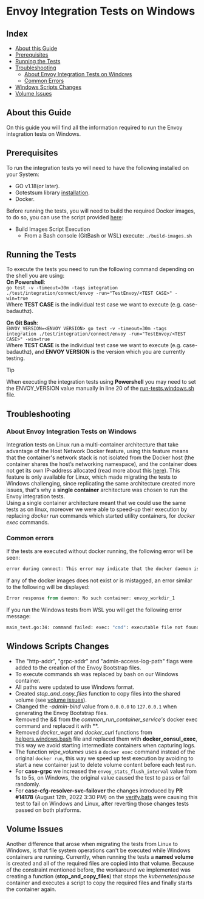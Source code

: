 # Envoy Integration Tests on Windows

## Index

- [About this Guide](#about-this-guide)
- [Prerequisites](#prerequisites)
- [Running the Tests](#running-the-tests)
- [Troubleshooting](#troubleshooting)
  - [About Envoy Integration Tests on Windows](#about-envoy-integration-tests-on-windows)
  - [Common Errors](#common-errors)
- [Windows Scripts Changes](#windows-scripts-changes)
- [Volume Issues](#volume-issues)  

## About this Guide

On this guide you will find all the information required to run the Envoy integration tests on Windows.

## Prerequisites

To run the integration tests yo will need to have the following installed on your System:

- GO v1.18(or later).
- Gotestsum library [installation](https://pkg.go.dev/gotest.tools/gotestsum).
- Docker.

Before running the tests, you will need to build the required Docker images, to do so, you can use the script provided [here](../../../../build-support-windows/build-images.sh):

- Build Images Script Execution
  - From a Bash console (GitBash or WSL) execute: `./build-images.sh`

## Running the Tests

To execute the tests you need to run the following command depending on the shell you are using:  
**On Powershell**:  
`go test -v -timeout=30m -tags integration ./test/integration/connect/envoy -run="TestEnvoy/<TEST CASE>" -win=true`  
Where **TEST CASE** is the individual test case we want to execute (e.g. case-badauthz).  

**On Git Bash**:  
`ENVOY_VERSION=<ENVOY VERSION> go test -v -timeout=30m -tags integration ./test/integration/connect/envoy -run="TestEnvoy/<TEST CASE>" -win=true`  
Where **TEST CASE** is the individual test case we want to execute (e.g. case-badauthz), and **ENVOY VERSION** is the version which you are currently testing.

> [!TIP]
> When executing the integration tests using **Powershell** you may need to set the ENVOY_VERSION value manually in line 20 of the [run-tests.windows.sh](run-tests.windows.sh) file.

## Troubleshooting

### About Envoy Integration Tests on Windows

Integration tests on Linux run a multi-container architecture that take advantage of the Host Network Docker feature, using this feature means that the container's network stack is not isolated from the Docker host (the container shares the host’s networking namespace), and the container does not get its own IP-address allocated (read more about this [here](https://docs.docker.com/network/host/)). This feature is only available for Linux, which made migrating the tests to Windows challenging, since replicating the same architecture created more issues, that's why a **single container** architecture was chosen to run the Envoy integration tests.  
Using a single container architecture meant that we could use the same tests as on linux, moreover we were able to speed-up their execution by replacing *docker run* commands which started utility containers, for *docker exec* commands.

### Common errors

If the tests are executed without docker running, the following error will be seen:

```powershell
error during connect: This error may indicate that the docker daemon is not running.: Post "http://%2F%2F.%2Fpipe%2Fdocker_engine/v1.24/build?buildargs=%7B%7D&cachefrom=%5B%5D&cgroupparent=&cpuperiod=0&cpuquota=0&cpusetcpus=&cpusetmems=&cpushares=0&dockerfile=Dockerfile-bats-windows&labels=%7B%7D&memory=0&memswap=0&networkmode=default&rm=1&shmsize=0&t=bats-verify&target=&ulimits=null&version=1": open //./pipe/docker_engine: The system cannot find the file specified.
```

If any of the docker images does not exist or is mistagged, an error similar to the following will be displayed:

```powershell
Error response from daemon: No such container: envoy_workdir_1
```

If you run the Windows tests from WSL you will get the following error message:

```bash
main_test.go:34: command failed: exec: "cmd": executable file not found in $PATH
```

## Windows Scripts Changes

- The  "http-addr", "grpc-addr" and "admin-access-log-path" flags were added to the creation of the Envoy Bootstrap files.
- To execute commands sh was replaced by bash on our Windows container.
- All paths were updated to use Windows format.
- Created *stop_and_copy_files* function to copy files into the shared volume (see [volume issues](#volume-issues)).
- Changed the *-admin-bind* value from `0.0.0.0` to `127.0.0.1` when generating the Envoy Bootstrap files.
- Removed the *&&* from the *common_run_container_service's* docker exec command and replaced it with *\*.
- Removed *docker_wget* and *docker_curl* functions from [helpers.windows.bash](helpers.windows.bash) file and replaced them with **docker_consul_exec**, this way we avoid starting intermediate containers when capturing logs.
- The function *wipe_volumes* uses a `docker exec` command instead of the original `docker run`, this way we speed up test execution by avoiding to start a new container just to delete volume content before each test run.
- For **case-grpc** we increased the `envoy_stats_flush_interval` value from 1s to 5s, on Windows, the original value caused the test to pass or fail randomly.
- For **case-cfg-resolver-svc-failover** the changes introduced by **PR #14178** (August 12th, 2022 3:30 PM) on the [verify.bats](./case-cfg-resolver-svc-failover/verify.bats) were causing this test to fail on Windows and Linux, after reverting those changes tests passed on both platforms.  

## Volume Issues

Another difference that arose when migrating the tests from Linux to Windows, is that file system operations can't be executed while Windows containers are running. Currently, when running the tests a **named volume** is created and all of the required files are copied into that volume. Because of the constraint mentioned before, the workaround we implemented was creating a function (**stop_and_copy_files**) that stops the *kubernetes/pause* container and executes a script to copy the required files and finally starts the container again.
